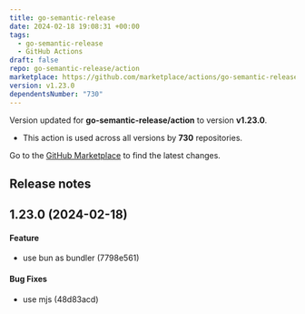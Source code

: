 ```yaml
---
title: go-semantic-release
date: 2024-02-18 19:08:31 +00:00
tags:
  - go-semantic-release
  - GitHub Actions
draft: false
repo: go-semantic-release/action
marketplace: https://github.com/marketplace/actions/go-semantic-release
version: v1.23.0
dependentsNumber: "730"
---
```



Version updated for **go-semantic-release/action** to version **v1.23.0**.
- This action is used across all versions by **730** repositories.

Go to the [GitHub Marketplace](https://github.com/marketplace/actions/go-semantic-release) to find the latest changes.

## Release notes

## 1.23.0 (2024-02-18)

#### Feature

* use bun as bundler (7798e561)

#### Bug Fixes

* use mjs (48d83acd)



